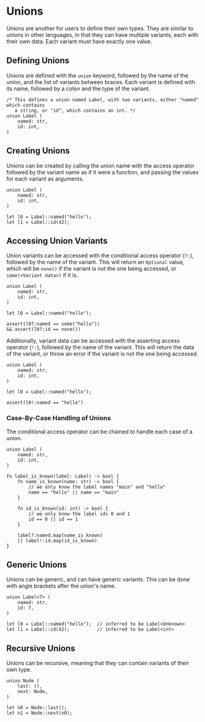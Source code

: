 # Unions
Unions are another for users to define their own types. They are similar to unions in other languages, in that they can have multiple variants, each with their own data. Each variant must have exactly one value.

## Defining Unions
Unions are defined with the `union` keyword, followed by the name of the union, and the list of variants between braces. Each variant is defined with its name, followed by a colon and the type of the variant.

```xray
/* This defines a union named Label, with two variants, either "named" which contains
   a string, or "id", which contains an int. */
union Label (
    named: str,
    id: int,
)
```

## Creating Unions
Unions can be created by calling the union name with the access operator followed by the variant name as if it were a function, and passing the values for each variant as arguments.

```xray
union Label (
    named: str,
    id: int,
)

let l0 = Label::named("hello");
let l1 = Label::id(42);
```

## Accessing Union Variants

Union variants can be accessed with the conditional access operator (`?:`), followed by the name of the variant. This will return an `Optional` value, which will be `none()` if the variant is not the one being accessed, or `some(<Variant data>)` if it is.

```xray
union Label (
    named: str,
    id: int,
)

let l0 = Label::named("hello");

assert(l0?:named == some("hello"))
&& assert(l0?:id == none())
```

Additionally, variant data can be accessed with the asserting access operator (`!:`), followed by the name of the variant. This will return the data of the variant, or throw an error if the variant is not the one being accessed.

```xray
union Label (
    named: str,
    id: int,
)

let l0 = Label::named("hello");

assert(l0!:named == "hello")
```

### Case-By-Case Handling of Unions

The conditional access operator can be chained to handle each case of a union.

```xray
union Label (
    named: str,
    id: int,
)

fn label_is_known(label: Label) -> bool {
    fn name_is_known(name: str) -> bool {
        // we only know the label names "main" and "hello"
        name == "hello" || name == "main"
    }

    fn id_is_known(id: int) -> bool {
        // we only know the label ids 0 and 1
        id == 0 || id == 1
    }

    label?:named.map(name_is_known)
    || label!:id.map(id_is_known)
}
```
## Generic Unions
Unions can be generic, and can have generic variants. This can be done with angle brackets after the union's name.

```xray
union Label<T> (
    named: str,
    id: T,
)

let l0 = Label::named("hello");  // inferred to be Label<Unknown>
let l1 = Label::id(42);          // inferred to be Label<int>
```

## Recursive Unions

Unions can be recursive, meaning that they can contain variants of their own type.

```xray
union Node (
    last: (),
    next: Node,
)

let n0 = Node::last();
let n1 = Node::next(n0);
```